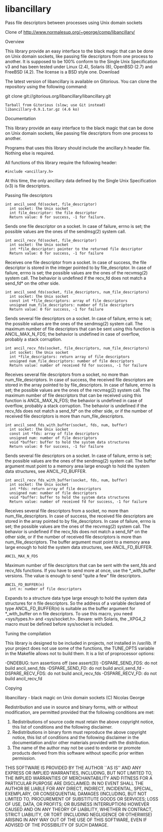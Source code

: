 libancillary
============

Pass file descriptors between processes using Unix domain sockets

Clone of http://www.normalesup.org/~george/comp/libancillary/


Overview

This library provide an easy interface to the black magic that can be done on Unix domain sockets, like passing file descriptors from one process to another. It is supposed to be 100% conform to the Single Unix Specification v3 and has been tested under Linux (2.4), Solaris (8), OpenBSD (2.7) and FreeBSD (4.2). The license is a BSD style one.
Download

The latest version of libancillary is available on Gitorious. You can clone the repository using the following command:

git clone git://gitorious.org/libancillary/libancillary.git

    Tarball from Gitorious (slow; use Git instead)
    libancillary-0.9.1.tar.gz (4.6 ko)

Documentation

  This library provide an easy interface to the black magic that can be done
  on Unix domain sockets, like passing file descriptors from one process to
  another.

  Programs that uses this library should include the ancillary.h header file.
  Nothing else is required.

  All functions of this library require the following header:

	#include <ancillary.h>

  At this time, the only ancillary data defined by the Single Unix
  Specification (v3) is file descriptors.

Passing file descriptors

	int ancil_send_fd(socket, file_descriptor)
	  int socket: the Unix socket
	  int file_descriptor: the file descriptor
	  Return value: 0 for success, -1 for failure.

  Sends one file descriptor on a socket.
  In case of failure, errno is set; the possible values are the ones of the
  sendmsg(2) system call.


	int ancil_recv_fd(socket, file_descriptor)
	  int socket: the Unix socket
	  int *file_descriptor: pointer to the returned file descriptor
	  Return value: 0 for success, -1 for failure

  Receives one file descriptor from a socket.
  In case of success, the file descriptor is stored in the integer pointed
  to by file_descriptor.
  In case of failure, errno is set; the possible values are the ones of the
  recvmsg(2) system call.
  The behavior is undefined if the recv_fd does not match a send_fd* on the
  other side.


	int ancil_send_fds(socket, file_descriptors, num_file_descriptors)
	  int socket: the Unix socket
	  const int *file_descriptors: array of file descriptors
	  unsigned num_file_descriptors: number of file descriptors
	  Return value: 0 for success, -1 for failure

  Sends several file descriptors on a socket.
  In case of failure, errno is set; the possible values are the ones of the
  sendmsg(2) system call.
  The maximum number of file descriptors that can be sent using this
  function is ANCIL_MAX_N_FDS; the behavior is undefined in case of
  overflow, probably a stack corruption.


	int ancil_recv_fds(socket, file_descriptors, num_file_descriptors)
	  int socket: the Unix socket
	  int *file_descriptors: return array of file descriptors
	  unsigned num_file_descriptors: number of file descriptors
	  Return value: number of received fd for success, -1 for failure

  Receives several file descriptors from a socket, no more than
  num_file_descriptors.
  In case of success, the received file descriptors are stored in the array
  pointed to by file_descriptors.
  In case of failure, errno is set; the possible values are the ones of the
  recvmsg(2) system call.
  The maximum number of file descriptors that can be received using this
  function is ANCIL_MAX_N_FDS; the behavior is undefined in case of
  overflow, probably a stack corruption.
  The behavior is undefined if the recv_fds does not match a send_fd* on
  the other side, or if the number of received file descriptors is more than
  num_file_descriptors.


	int ancil_send_fds_with_buffer(socket, fds, num, buffer)
	  int socket: the Unix socket
	  const int *fds: array of file descriptors
	  unsigned num: number of file descriptors
	  void *buffer: buffer to hold the system data structures
	  Return value: 0 for success, -1 for failure

  Sends several file descriptors on a socket.
  In case of failure, errno is set; the possible values are the ones of the
  sendmsg(2) system call.
  The buffer argument must point to a memory area large enough to hold the
  system data structures, see ANCIL_FD_BUFFER.


	int ancil_recv_fds_with_buffer(socket, fds, num, buffer)
	  int socket: the Unix socket
	  int *fds: return array of file descriptors
	  unsigned num: number of file descriptors
	  void *buffer: buffer to hold the system data structures
	  Return value: number of received fd for success, -1 for failure

  Receives several file descriptors from a socket, no more than
  num_file_descriptors.
  In case of success, the received file descriptors are stored in the array
  pointed to by file_descriptors.
  In case of failure, errno is set; the possible values are the ones of the
  recvmsg(2) system call.
  The behavior is undefined if the recv_fds does not match a send_fd* on
  the other side, or if the number of received file descriptors is more than
  num_file_descriptors.
  The buffer argument must point to a memory area large enough to hold the
  system data structures, see ANCIL_FD_BUFFER.


	ANCIL_MAX_N_FDS

  Maximum number of file descriptors that can be sent with the sent_fds and
  recv_fds functions. If you have to send more at once, use the
  *_with_buffer versions. The value is enough to send "quite a few" file
  descriptors.


	ANCIL_FD_BUFFER(n)
	  int n: number of file descriptors

  Expands to a structure data type large enough to hold the system data
  structures for n file descriptors. So the address of a variable declared
  of type ANCIL_FD_BUFFER(n) is suitable as the buffer argument for
  *_with_buffer on n file descriptors.
  To use this macro, you need <sys/types.h> and <sys/socket.h>. Bevare: with
  Solaris, the _XPG4_2 macro must be defined before sys/socket is included.


Tuning the compilation

  This library is designed to be included in projects, not installed in
  /usr/lib. If your project does not use some of the functions, the
  TUNE_OPTS variable in the Makefile allows not to build them. It is a list
  of proprocessor options:

  -DNDEBUG: turn assertions off (see assert(3))
  -DSPARE_SEND_FDS: do not build ancil_send_fds
  -DSPARE_SEND_FD:  do not build ancil_send_fd
  -DSPARE_RECV_FDS: do not build ancil_recv_fds
  -DSPARE_RECV_FD:  do not build ancil_recv_fd

Copying

libancillary - black magic on Unix domain sockets
(C) Nicolas George

Redistribution and use in source and binary forms, with or without
modification, are permitted provided that the following conditions are met:

 1. Redistributions of source code must retain the above copyright notice,
    this list of conditions and the following disclaimer.
 2. Redistributions in binary form must reproduce the above copyright
    notice, this list of conditions and the following disclaimer in the
    documentation and/or other materials provided with the distribution.
 3. The name of the author may not be used to endorse or promote products
    derived from this software without specific prior written permission.

THIS SOFTWARE IS PROVIDED BY THE AUTHOR ``AS IS'' AND ANY EXPRESS OR IMPLIED
WARRANTIES, INCLUDING, BUT NOT LIMITED TO, THE IMPLIED WARRANTIES OF
MERCHANTABILITY AND FITNESS FOR A PARTICULAR PURPOSE ARE DISCLAIMED. IN NO
EVENT SHALL THE AUTHOR BE LIABLE FOR ANY DIRECT, INDIRECT, INCIDENTAL,
SPECIAL, EXEMPLARY, OR CONSEQUENTIAL DAMAGES (INCLUDING, BUT NOT LIMITED TO,
PROCUREMENT OF SUBSTITUTE GOODS OR SERVICES; LOSS OF USE, DATA, OR PROFITS;
OR BUSINESS INTERRUPTION) HOWEVER CAUSED AND ON ANY THEORY OF LIABILITY,
WHETHER IN CONTRACT, STRICT LIABILITY, OR TORT (INCLUDING NEGLIGENCE OR
OTHERWISE) ARISING IN ANY WAY OUT OF THE USE OF THIS SOFTWARE, EVEN IF
ADVISED OF THE POSSIBILITY OF SUCH DAMAGE.


